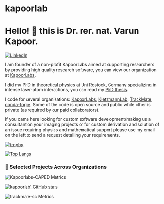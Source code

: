 # kapoorlab
# Hello! :wave: this is Dr. rer. nat. Varun Kapoor. 


[![LinkedIn][linkedin-shield]][linkedin-url]

I am founder of a non-profit KapoorLabs aimed at supporting researchers by providing high quality research software, you can view our organization at [KapoorLabs](https://kapoorlabs.org).

I did my PhD in theoretical physics at Uni Rostock, Germany specializing in intense laser-atom interactions, you can read my [PhD thesis](https://doi.org/10.18453/rosdok_id00001296).

[linkedin-shield]: https://img.shields.io/badge/-LinkedIn-black.svg?style=flat-square&logo=linkedin&colorB=555
[linkedin-url]: https://www.linkedin.com/in/varun-kapoor-6734b982/

I code for several organizations: [KapoorLabs](https://github.com/Kapoorlabs-CAPED), [KietzmannLab](https://github.com/KietzmannLab), [TrackMate](https://github.com/trackmate-sc), [conda-forge](https://github.com/conda-forge). Some of the code is open source and public while other is private (as required by our paid collaborators). 

If you came here looking for custom software development/making us a consultant on your imaging projects or for custom derivation and solution of an issue requiring physics and mathematical support please use my email on the left to send a request detailing your requirements.



[![trophy](https://github-profile-trophy.vercel.app/?username=kapoorlab)](https://github.com/ryo-ma/github-profile-trophy)


[![Top Langs](https://github-readme-stats.vercel.app/api/top-langs/?username=kapoorlab&layout=compact)](https://github.com/anuraghazra/github-readme-stats)

### 🔬 Selected Projects Across Organizations

![Kapoorlabs-CAPED Metrics](https://metrics.lecoq.io/Kapoorlabs-CAPED?template=classic&repositories=100)

[![kapoorlab' GitHub stats](https://github-readme-stats.vercel.app/api?username=kapoorlab&show_icons=true)](https://github.com/anuraghazra/github-readme-stats)

![trackmate-sc Metrics](https://metrics.lecoq.io/trackmate-sc?template=classic&repositories=100)


